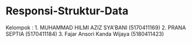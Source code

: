# Responsi-Struktur-Data
Kelompok : 1. MUHAMMAD HILMI AZIZ SYA'BANI (5170411169) 2. PRANA SEPTIA (5170411184) 3. Fajar Ansori Kanda Wijaya (5180411423)
